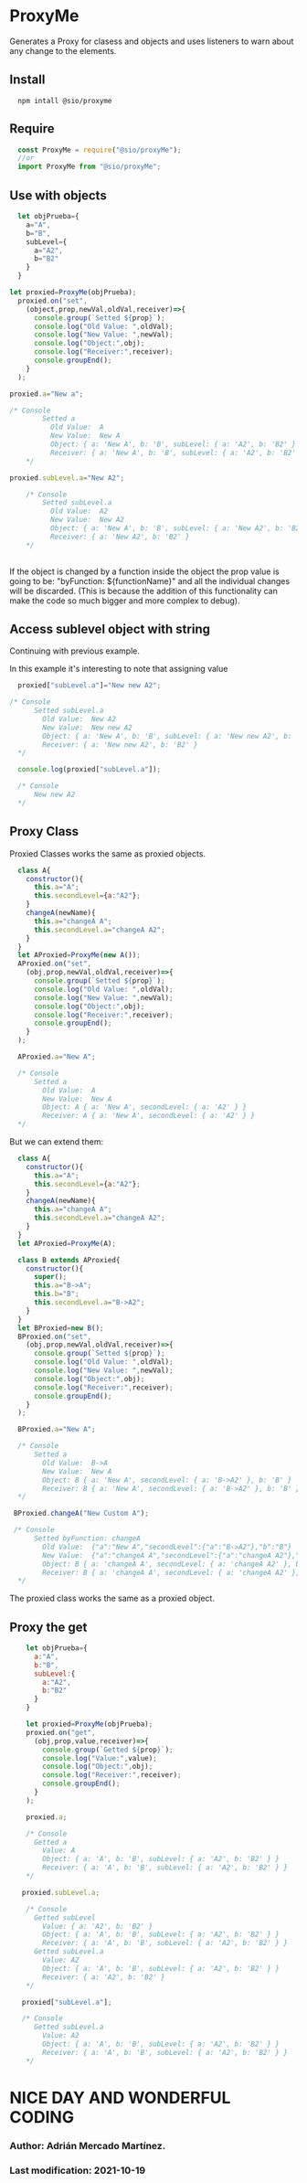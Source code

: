 # ProxyMe
Generates a Proxy for clasess and objects and uses listeners to warn about any change to the elements.

## Install
```cli
  npm intall @sio/proxyme
```
## Require

  ```javascript
    const ProxyMe = require("@sio/proxyMe");
    //or
    import ProxyMe from "@sio/proxyMe";
  ```
## Use with objects

```javascript
  let objPrueba={
    a="A",
    b="B",
    subLevel={
      a="A2",
      b="B2"
    }
  }

let proxied=ProxyMe(objPrueba);
  proxied.on("set",
    (object,prop,newVal,oldVal,receiver)=>{
      console.group(`Setted ${prop}`);
      console.log("Old Value: ",oldVal);
      console.log("New Value: ",newVal);
      console.log("Object:",obj);
      console.log("Receiver:",receiver);
      console.groupEnd();
    }
  );

proxied.a="New a";

/* Console
        Setted a
          Old Value:  A
          New Value:  New A
          Object: { a: 'New A', b: 'B', subLevel: { a: 'A2', b: 'B2' } }  
          Receiver: { a: 'New A', b: 'B', subLevel: { a: 'A2', b: 'B2' } }
    */

proxied.subLevel.a="New A2";

    /* Console
        Setted subLevel.a
          Old Value:  A2
          New Value:  New A2
          Object: { a: 'New A', b: 'B', subLevel: { a: 'New A2', b: 'B2' } }
          Receiver: { a: 'New A2', b: 'B2' }
    */
  
```

If the object is changed by a function inside the object the prop value is going to be: "byFunction: ${functionName}" and all the individual changes will be discarded. (This is because the addition of this functionality can make the code so much bigger and more complex to debug).
## Access sublevel object with string

Continuing with previous example.

In this example it's interesting to note that assigning value 

```javascript 
  proxied["subLevel.a"]="New new A2";

/* Console
      Setted subLevel.a
        Old Value:  New A2
        New Value:  New new A2
        Object: { a: 'New A', b: 'B', subLevel: { a: 'New new A2', b: 'B2' } }
        Receiver: { a: 'New new A2', b: 'B2' }
  */

  console.log(proxied["subLevel.a"]);

  /* Console
      New new A2
  */
```
## Proxy Class
  Proxied Classes works the same as proxied objects.
```javascript 
  class A{
    constructor(){
      this.a="A";
      this.secondLevel={a:"A2"};
    }
    changeA(newName){
      this.a="changeA A";
      this.secondLevel.a="changeA A2";
    }
  }
  let AProxied=ProxyMe(new A());
  AProxied.on("set",
    (obj,prop,newVal,oldVal,receiver)=>{
      console.group(`Setted ${prop}`);
      console.log("Old Value: ",oldVal);
      console.log("New Value: ",newVal);
      console.log("Object:",obj);
      console.log("Receiver:",receiver);
      console.groupEnd();
    }
  );

  AProxied.a="New A";

  /* Console
      Setted a
        Old Value:  A
        New Value:  New A
        Object: A { a: 'New A', secondLevel: { a: 'A2' } }  
        Receiver: A { a: 'New A', secondLevel: { a: 'A2' } }
  */
```

But we can extend them:
```javascript 
  class A{
    constructor(){
      this.a="A";
      this.secondLevel={a:"A2"};
    }
    changeA(newName){
      this.a="changeA A";
      this.secondLevel.a="changeA A2";
    }
  }
  let AProxied=ProxyMe(A);

  class B extends AProxied{
    constructor(){
      super();
      this.a="B->A";
      this.b="B";
      this.secondLevel.a="B->A2";
    }
  }
  let BProxied=new B();
  BProxied.on("set",
    (obj,prop,newVal,oldVal,receiver)=>{
      console.group(`Setted ${prop}`);
      console.log("Old Value: ",oldVal);
      console.log("New Value: ",newVal);
      console.log("Object:",obj);
      console.log("Receiver:",receiver);
      console.groupEnd();
    }
  );

  BProxied.a="New A";

  /* Console
      Setted a
        Old Value:  B->A
        New Value:  New A
        Object: B { a: 'New A', secondLevel: { a: 'B->A2' }, b: 'B' }  
        Receiver: B { a: 'New A', secondLevel: { a: 'B->A2' }, b: 'B' }
  */

 BProxied.changeA("New Custom A");

 /* Console
      Setted byFunction: changeA
        Old Value:  {"a":"New A","secondLevel":{"a":"B->A2"},"b":"B"}
        New Value:  {"a":"changeA A","secondLevel":{"a":"changeA A2"},"b":"B"}  
        Object: B { a: 'changeA A', secondLevel: { a: 'changeA A2' }, b: 'B' }  
        Receiver: B { a: 'changeA A', secondLevel: { a: 'changeA A2' }, b: 'B' }
  */
```
The proxied class works the same as a proxied object.

## Proxy the get

```javascript
    let objPrueba={
      a:"A",
      b:"B",
      subLevel:{
        a:"A2",
        b:"B2"
      }
    }

    let proxied=ProxyMe(objPrueba);
    proxied.on("get",
      (obj,prop,value,receiver)=>{
        console.group(`Getted ${prop}`);
        console.log("Value:",value);
        console.log("Object:",obj);
        console.log("Receiver:",receiver);
        console.groupEnd();
      }
    );

    proxied.a;

    /* Console
      Getted a
        Value: A
        Object: { a: 'A', b: 'B', subLevel: { a: 'A2', b: 'B2' } }  
        Receiver: { a: 'A', b: 'B', subLevel: { a: 'A2', b: 'B2' } }
    */

   proxied.subLevel.a;

    /* Console
      Getted subLevel
        Value: { a: 'A2', b: 'B2' }
        Object: { a: 'A', b: 'B', subLevel: { a: 'A2', b: 'B2' } }  
        Receiver: { a: 'A', b: 'B', subLevel: { a: 'A2', b: 'B2' } }
      Getted subLevel.a
        Value: A2
        Object: { a: 'A', b: 'B', subLevel: { a: 'A2', b: 'B2' } }  
        Receiver: { a: 'A2', b: 'B2' }
    */

   proxied["subLevel.a"];

   /* Console
      Getted subLevel.a
        Value: A2
        Object: { a: 'A', b: 'B', subLevel: { a: 'A2', b: 'B2' } }  
        Receiver: { a: 'A', b: 'B', subLevel: { a: 'A2', b: 'B2' } }
    */
```

# NICE DAY AND WONDERFUL CODING

### Author: Adrián Mercado Martínez.
### Last modification: 2021-10-19
